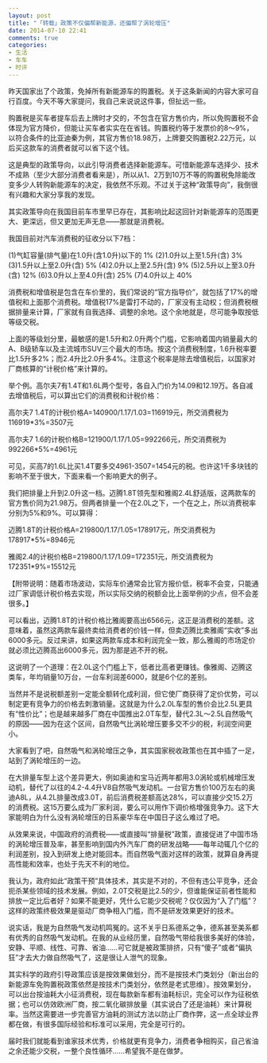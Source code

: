 ```yaml
---
layout: post
title: "「转载」政策不仅偏帮新能源，还偏帮了涡轮增压"
date: 2014-07-10 22:41
comments: true
categories:
- 生活
- 车车
- 时评
---
```


昨天国家出了个政策，免掉所有新能源车的购置税。关于这条新闻的内容大家可自行百度。今天不等大家提问，我自己来说说这件事，但扯远一些。

购置税是买车者提车后去上牌时才交的，不包含在官方售价内，所以免购置税不会体现为官方降价，但能让买车者实实在在省钱。购置税约等于发票价的8～9%，以符合条件的比亚迪秦为例，其官方售价18.98万，上牌要交购置税2.22万元，以后买这款车的消费者就可以省下这个钱。

这是典型的政策导向，以此引导消费者选择新能源车。可惜新能源车选择少、技术不成熟（至少大部分消费者看来是），所以从1、2万到10万不等的购置税免除能改变多少人转购新能源车的决定，我依然不乐观。不过关于这种“政策导向”，我倒很有兴趣和大家分享我的发现。

其实政策导向在我国目前车市里早已存在，其影响比起这回针对新能源车的范围更大、更深远，但又更加无声无息——那就是消费税。

我国目前对汽车消费税的征收分以下7档：


(1)气缸容量(排气量)在1.0升(含1.0升)以下的  1%
(2)1.0升以上至1.5升(含) 3%
(3)1.5升以上至2.0升(含) 5%
(4)2.0升以上至2.5升(含) 9%
(5)2.5升以上至3.0升(含) 12%
(6)3.0升以上至4.0升(含) 25%
(7)4.0升以上 40%

消费税和增值税是包含在车价里的，我们常说的“官方指导价”，就包括了17%的增值税和上面那个消费税。增值税17%是雷打不动的，厂家没有主动权；但消费税根据排量来计算，厂家就有自我选择、调整的余地。这个余地就是，尽可能争取按低等级交税。

上面的等级划分里，最敏感的是1.5升和2.0升两个门槛，它影响着国内销量最大的A、B级轿车以及主流城市SUV三个最大的市场。按这个消费税制度，1.6升税率要比1.5升多2%；而2.4升比2.0升多4%。注意这个税率是除去增值税后，以国家对厂商核算的“计税价格”来计算的。

举个例。高尔夫7有1.4T和1.6L两个型号，各自入门价为14.09和12.19万。各自减去增值税后，可以算出它们的消费税和计税价格：

高尔夫7 1.4T的计税价格A=140900/1.17/1.03=116919元，所交消费税为116919*3%=3507元

高尔夫7 1.6的计税价格B=121900/1.17/1.05=992266元，所交消费税为992266*5%=4961元

可见，买高7的1.6L比买1.4T要多交4961-3507=1454元的税。也许这1千多块钱的影响不至于很大，下面来看一个影响更大的例子。

我们把排量上升到2.0升这一档。迈腾1.8T领先型和雅阁2.4L舒适版，这两款车的官方售价同为21.98万。但两者排量一个在2.0L之下，一个在之上，所以消费税率分别为5%和9%。可以算得：

迈腾1.8T的计税价格A=219800/1.17/1.05=178917元，所交消费税为178917*5%=8946元

雅阁2.4的计税价格B=219800/1.17/1.09=172351元，所交消费税为172351*9%=15512元

【附带说明：随着市场波动，实际车价通常会比官方报价低，税率不会变，只能通过厂家调低计税价格去实现，所以实际交纳的税额会比上面举例的少点，但不会差很多。】

可以看出，迈腾1.8T的计税价格比雅阁要高出6566元，这正是消费税的差额。这意味着，虽然这两款车最终卖给消费者的价钱一样，但卖迈腾比卖雅阁“实收”多出6000多元。反过来讲，如果这两款车成本和利润完全一致，那么雅阁的市场定价就必须比迈腾高出6000多元，因为那是逃不开的税。

这说明了一个道理：在2.0L这个门槛上下，低者比高者更赚钱。像雅阁、迈腾这类车，年均销量10万台，一台车利润差6000，就是6个亿的差别。

当然并不是说税额差别一定能全额转化成利润，但它使厂商获得了定价优势，可以制定更有竞争力的价格去刺激销量。这就是为什么2.0L车型的售价会比2.5L更具有“性价比”；也是越来越多厂商在中国推出2.0T车型，替代2.3L～2.5L自然吸气的原因——因为在这个区间，自然吸气比涡轮增压要多交不少的税，利润空间更小。

大家看到了吧，自然吸气和涡轮增压之争，其实国家税收政策也在其中插了一足，站到了涡轮增压的一边。

在大排量车型上这个差异更大，例如奥迪和宝马近两年都用3.0涡轮或机械增压发动机，替代了以往的4.2-4.4升V8自然吸气发动机。一台官方售价100万左右的奥迪A8L，从4.2L排量改成3.0T，前后消费税差额高达28%，可以直接少交15.2万的消费税。这15万要么成为厂家利润，要么可以用作下调价格增强竞争力。这下大家能明白为什么没有涡轮增压的日系豪华车在中国日子这么难过了吧。

从效果来说，中国政府的消费税——或直接叫“排量税”政策，直接促进了中国市场的涡轮增压普及率，甚至影响到国内外汽车厂商的研发战略——每年动辄几个亿的利润差别，投入到研发上绝对能回本。而自然吸气面对这样的政策，就算自身再提高性能和效率，也处于先天不利的地位。

我认为，政府如此“政策干预”具体技术，其实是不对的，不但有违公平竞争，还会扼杀某些领域的技术发展。例如，2.0T交税是比2.5的少，但谁能保证前者性能和排放一定比后者好？如果不能更好，凭什么它能少交税呢？仅仅因为“入了门槛”？这样的政策终极效果是驱动厂商争相入门槛，而不是研发效果更好的技术。

说实话，我是为自然吸气发动机鸣冤的。这不关乎日系德系之争，德系甚至美系都有优秀的自然吸气发动机。在我的从业经历里，自然吸气带给我很多美好的体验，安静、平顺、线性、可靠、省油……可它就是被政策排挤，只有“傻子”或者“偏执狂”才去大力做自然吸气了，这是很让人泄气的现象。

其实科学的政府引导政策应该是按效果做划分，而不是按技术门类划分（新出台的新能源车免购置税政策依然是按技术门类划分，依然是老式思维）。按效果划分，可以出台按油耗大小征消费税，现在每款新车都有油耗标识，完全可以作为征税依据；也可以仿效欧洲厂商，按二氧化碳排放量（其实说白了还是油耗）来计算税率。当然这需要进一步完善官方油耗的测试方法以防止厂商作弊，这一点全球业界都在做，有很多国际经验和标准可以采用，完全是可行的。

届时我们就能看到谁家技术优秀，价格就更有竞争力，消费者争相购买，自己省油之余还能少交税，一整个良性循环……希望我不是在做梦。
